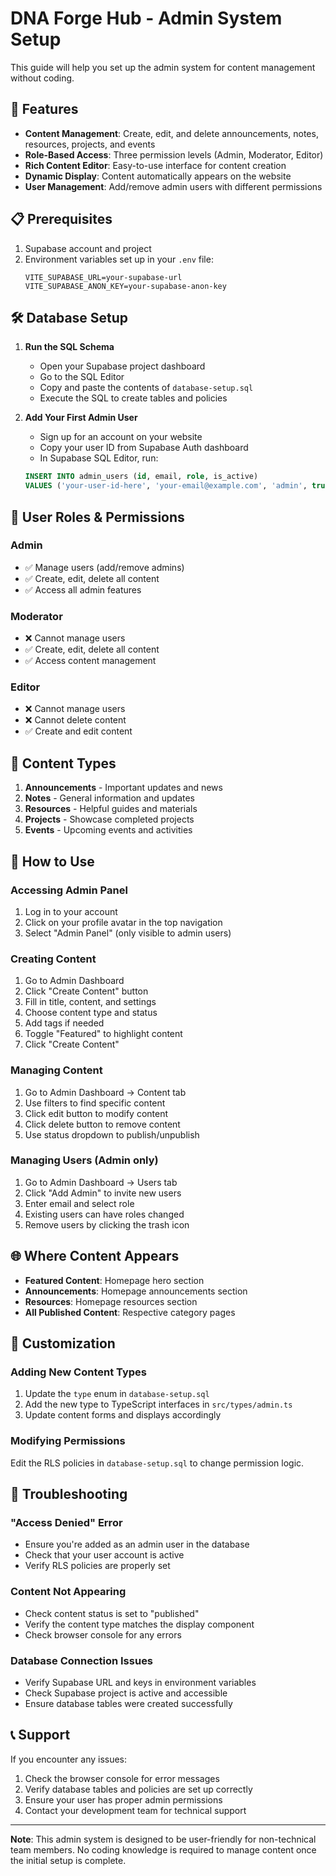 # DNA Forge Hub - Admin System Setup

This guide will help you set up the admin system for content management without coding.

## 🚀 Features

- **Content Management**: Create, edit, and delete announcements, notes, resources, projects, and events
- **Role-Based Access**: Three permission levels (Admin, Moderator, Editor)
- **Rich Content Editor**: Easy-to-use interface for content creation
- **Dynamic Display**: Content automatically appears on the website
- **User Management**: Add/remove admin users with different permissions

## 📋 Prerequisites

1. Supabase account and project
2. Environment variables set up in your `.env` file:
   ```
   VITE_SUPABASE_URL=your-supabase-url
   VITE_SUPABASE_ANON_KEY=your-supabase-anon-key
   ```

## 🛠 Database Setup

1. **Run the SQL Schema**
   - Open your Supabase project dashboard
   - Go to the SQL Editor
   - Copy and paste the contents of `database-setup.sql`
   - Execute the SQL to create tables and policies

2. **Add Your First Admin User**
   - Sign up for an account on your website
   - Copy your user ID from Supabase Auth dashboard
   - In Supabase SQL Editor, run:
   ```sql
   INSERT INTO admin_users (id, email, role, is_active) 
   VALUES ('your-user-id-here', 'your-email@example.com', 'admin', true);
   ```

## 👥 User Roles & Permissions

### Admin
- ✅ Manage users (add/remove admins)
- ✅ Create, edit, delete all content
- ✅ Access all admin features

### Moderator
- ❌ Cannot manage users
- ✅ Create, edit, delete all content
- ✅ Access content management

### Editor
- ❌ Cannot manage users
- ❌ Cannot delete content
- ✅ Create and edit content

## 📝 Content Types

1. **Announcements** - Important updates and news
2. **Notes** - General information and updates
3. **Resources** - Helpful guides and materials
4. **Projects** - Showcase completed projects
5. **Events** - Upcoming events and activities

## 🎯 How to Use

### Accessing Admin Panel
1. Log in to your account
2. Click on your profile avatar in the top navigation
3. Select "Admin Panel" (only visible to admin users)

### Creating Content
1. Go to Admin Dashboard
2. Click "Create Content" button
3. Fill in title, content, and settings
4. Choose content type and status
5. Add tags if needed
6. Toggle "Featured" to highlight content
7. Click "Create Content"

### Managing Content
1. Go to Admin Dashboard → Content tab
2. Use filters to find specific content
3. Click edit button to modify content
4. Click delete button to remove content
5. Use status dropdown to publish/unpublish

### Managing Users (Admin only)
1. Go to Admin Dashboard → Users tab
2. Click "Add Admin" to invite new users
3. Enter email and select role
4. Existing users can have roles changed
5. Remove users by clicking the trash icon

## 🌐 Where Content Appears

- **Featured Content**: Homepage hero section
- **Announcements**: Homepage announcements section
- **Resources**: Homepage resources section
- **All Published Content**: Respective category pages

## 🔧 Customization

### Adding New Content Types
1. Update the `type` enum in `database-setup.sql`
2. Add the new type to TypeScript interfaces in `src/types/admin.ts`
3. Update content forms and displays accordingly

### Modifying Permissions
Edit the RLS policies in `database-setup.sql` to change permission logic.

## 🐛 Troubleshooting

### "Access Denied" Error
- Ensure you're added as an admin user in the database
- Check that your user account is active
- Verify RLS policies are properly set

### Content Not Appearing
- Check content status is set to "published"
- Verify the content type matches the display component
- Check browser console for any errors

### Database Connection Issues
- Verify Supabase URL and keys in environment variables
- Check Supabase project is active and accessible
- Ensure database tables were created successfully

## 📞 Support

If you encounter any issues:
1. Check the browser console for error messages
2. Verify database tables and policies are set up correctly
3. Ensure your user has proper admin permissions
4. Contact your development team for technical support

---

**Note**: This admin system is designed to be user-friendly for non-technical team members. No coding knowledge is required to manage content once the initial setup is complete.
